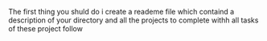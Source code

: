 The first thing you shuld do i create a reademe file which containd a description of your directory and all the projects to complete withh all tasks of these project follow

